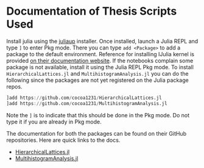 # Documentation of Thesis Scripts Used

Install julia using the [juliaup](https://github.com/JuliaLang/juliaup)
installer. Once installed, launch a Julia REPL and type `]` to enter Pkg mode.
There you can type `add <Package>` to add a package to the default environment.
Reference for installing IJulia kernel is provided [on their documentation
website](https://github.com/JuliaLang/IJulia.jl). If the notebooks complain some
package is not available, install it using the Julia REPL Pkg mode. To install
`HierarchicalLattices.jl` and `MultihistogramAnalysis.jl` you can do the
following since the packages are not yet registered on the Julia package repos.

```julia
]add https://github.com/cocoa1231/HierarchicalLattices.jl
]add https://github.com/cocoa1231/MultihistogramAnalysis.jl
```

Note the `]` is to indicate that this should be done in the Pkg mode. Do not
type it if you are already in Pkg mode.

The documentation for both the packages can be found on their GitHub
repositories. Here are quick links to the docs.

- [HierarchicalLattices.jl](https://cocoa1231.github.io/HierarchicalLattices.jl)
- [MultihistogramAnalysis.jl](https://cocoa1231.github.io/MultihistogramAnalysis.jl)

